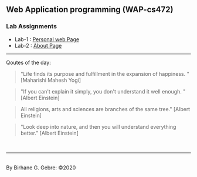 ## Web Application programming (WAP-cs472)
### Lab Assignments

- Lab-1 : [Personal web Page](https://birhanegg.github.io/cs472/lab1/)
- Lab-2 : [About Page](https://birhanegg.github.io/cs472/lab2/)

<hr> Qoutes of the day: 

> "Life finds its purpose and fulfillment in the expansion of happiness.  " [Maharishi Mahesh Yogi]

> "If you can't explain it simply, you don't understand it well enough. " [Albert Einstein]

> All religions, arts and sciences are branches of the same tree." [Albert Einstein]

> "Look deep into nature, and then you will understand everything better." [Albert Einstein]



<br><hr><br>
By Birhane G. Gebre: &copy;2020